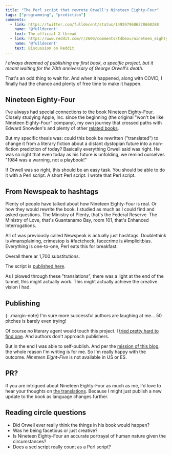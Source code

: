 ```yaml
---
title: "The Perl script that rewrote Orwell's Nineteen Eighty-Four"
tags: ["programming", "prediction"]
comments:
  - link: https://twitter.com/fulldecent/status/1495979686278668288
    name: '@fulldecent'
    text: The official X thread
  - link: https://www.reddit.com/r/2600/comments/t4b6ov/nineteen_eightyfive/
    name: '@fulldecent'
    text: Discussion on Reddit
---
```


*I always dreamed of publishing my first book, a specific project, but it meant waiting for the 70th anniversary of George Orwell's death.*

That's an odd thing to wait for. And when it happened, along with COVID, I finally had the chance and plenty of free time to make it happen.

## Nineteen Eighty-Four

I've always had special connections to the book Nineteen Eighty-Four. Closely studying Apple, Inc. since the beginning (the original "won't be like Nineteen Eighty-Four" company), my own journey that crossed paths with Edward Snowden's and plenty of other [related books](https://phor.net/reading-list).

But my specific thesis was: could this book be rewritten ("translated") to change it from a literary fiction about a distant dystopian future into a non-fiction prediction of today? Basically everything Orwell said was right. He was so right that even today as his future is unfolding, we remind ourselves "1984 was a warning, not a playbook!"

If Orwell was so right, this should be an easy task. You should be able to do it with a Perl script. A short Perl script. I wrote that Perl script.

## From Newspeak to hashtags

Plenty of people have talked about how Nineteen Eighty-Four is real. Or how they would rewrite the book. I studied as much as I could find and asked questions. The Ministry of Plenty, that's the Federal Reserve. The Ministry of Love, that's Guantanamo Bay, room 101, that's Enhanced Interrogations.

All of was previously called Newspeak is actually just hashtags. Doublethink is #mansplaining, crimestop is #factcheck, facecrime is #implicitbias. Everything is one-to-one, Perl eats this for breakfast.

Overall there ar 1,700 substitutions.

The script is [published here](https://github.com/fulldecent/Nineteen-Eighty-Five).

As I plowed through these "translations", there was a light at the end of the tunnel, this might actually work. This might actually achieve the creative vision I had.

## Publishing

{: .margin-note}
I'm sure more successful authors are laughing at me... 50 pitches is barely even trying!

Of course no literary agent would touch this project. I [tried pretty hard to find one](https://github.com/fulldecent/Nineteen-Eighty-Five/blob/main/PROJECT.md#-pitch-to-literary-agent-xfail). And authors don't approach publishers.

But in the end I was able to self-publish. And per the [mission of this blog](/mission), the whole reason I'm writing is for me. So I'm really happy with the outcome. *Nineteen Eight-Five* is not available in US or ES.

## PR?

If you are intrigued about Nineteen Eighty-Four as much as me, I'd love to hear your thoughts on [the translations](https://github.com/fulldecent/Nineteen-Eighty-Five/blob/main/Manuscript/Translations.md#technology--products). Because I might just publish a new update to the book as language changes further.

## Reading circle questions

* Did Orwell ever really think the things in his book would happen?
* Was he being facetious or just creative?
* Is Nineteen Eighty-Four an accurate portrayal of human nature given the circumstances?
* Does a sed script really count as a Perl script?
